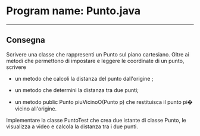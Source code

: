 # Program name: Punto.java

---

## Consegna

Scrivere una classe che rappresenti un Punto sul piano cartesiano. Oltre ai metodi che permettono di impostare e leggere le coordinate di un punto, scrivere

- un metodo che calcoli la distanza del punto dall'origine ;

- un metodo che determini la distanza tra due punti;

- un metodo public Punto piuVicinoO(Punto p) che restituisca il punto pi� vicino all'origine.

Implementare la classe PuntoTest che crea due istante di classe Punto, le visualizza a video e calcola la distanza tra i due punti.



